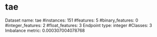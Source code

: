 # tae
Dataset name: tae
#instances: 151
#features: 5
  #binary_features: 0
  #integer_features: 2
  #float_features: 3
Endpoint type: integer
#Classes: 3
Imbalance metric: 0.000307004078768
